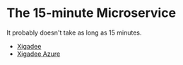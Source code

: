 # The 15-minute Microservice

It probably doesn't take as long as 15 minutes.

* [Xigadee](/Xigadee.Platform/_Docs/Introduction.md)
* [Xigadee Azure](/Xigadee.Azure/_docs/Introduction.md)